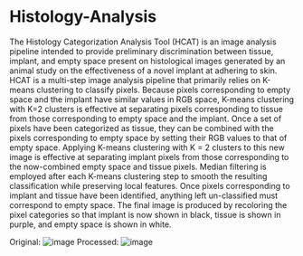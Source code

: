 # Histology-Analysis
The Histology Categorization Analysis Tool (HCAT) is an image analysis pipeline intended to provide preliminary discrimination between tissue, implant, and empty space present on histological images generated by an animal study on the effectiveness of a novel implant at adhering to skin. HCAT is a multi-step image analysis pipeline that primarily relies on K-means clustering to classify pixels. Because pixels corresponding to empty space and the implant have similar values in RGB space, K-means clustering with K=2 clusters is effective at separating pixels corresponding to tissue from those corresponding to empty space and the implant. Once a set of pixels have been categorized as tissue, they can be combined with the pixels corresponding to empty space by setting their RGB values to that of empty space. Applying K-means clustering with K = 2 clusters to this new image is effective at separating implant pixels from those corresponding to the now-combined empty space and tissue pixels. Median filtering is employed after each K-means clustering step to smooth the resulting classification while preserving local features. Once pixels corresponding to implant and tissue have been identified, anything left un-classified must correspond to empty space. The final image is produced by recoloring the pixel categories so that implant is now shown in black, tissue is shown in purple, and empty space is shown in white. 

Original: ![image](https://github.com/Jezen5Volk/Histology-Analysis/assets/138075884/e7c59c6a-e00f-469f-b082-a6d33d3143b2)
Processed: ![image](https://github.com/Jezen5Volk/Histology-Analysis/assets/138075884/d796107b-1feb-45cf-9360-1ebdb5504297)

